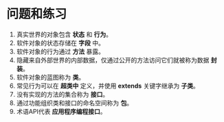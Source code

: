 # 问题和练习

1. 真实世界的对象包含 **状态** 和 **行为**。
2. 软件对象的状态存储在 **字段** 中。
3. 软件对象的行为通过 **方法** 暴露。
4. 隐藏来自外部世界的内部数据，仅通过公开的方法访问它们就被称为数据 **封装**。
5. 软件对象的蓝图称为 **类**。
6. 常见行为可以在 **超类中** 定义，并使用 **extends** 关键字继承为 **子类**。
7. 没有实现的方法的集合称为 **接口**。
8. 通过功能组织类和接口的命名空间称为 **包**。
9. 术语API代表 **应用程序编程接口**。